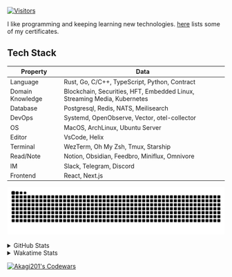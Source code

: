 <!-- markdownlint-disable MD041 MD010 MD033 -->
[![Visitors](https://api.visitorbadge.io/api/daily?path=Akagi201%2FAkagi201&label=Visitors%20Today&countColor=%2337d67a)](https://visitorbadge.io/status?path=Akagi201%2FAkagi201)

I like programming and keeping learning new technologies. [here](https://github.com/Akagi201/blockchain) lists some of my certificates.

## Tech Stack

| Property         	| Data                                                                               	|
|------------------	|------------------------------------------------------------------------------------	|
| Language         	| Rust, Go, C/C++, TypeScript, Python, Contract                                       |
| Domain Knowledge 	| Blockchain, Securities, HFT, Embedded Linux, Streaming Media, Kubernetes            |
| Database         	| Postgresql, Redis, NATS, Meilisearch                                                   |
| DevOps            | Systemd, OpenObserve, Vector, otel-collector                                        |
| OS               	| MacOS, ArchLinux, Ubuntu Server                                                     |
| Editor           	| VsCode, Helix                                                                       |
| Terminal          | WezTerm, Oh My Zsh, Tmux, Starship                                                  |
| Read/Note         | Notion, Obsidian, Feedbro, Miniflux, Omnivore                                       |
| IM               	| Slack, Telegram, Discord                                                            |
| Frontend          | React, Next.js                                                                      |

[![github contribution grid snake animation](https://raw.githubusercontent.com/Akagi201/Akagi201/output/github-contribution-grid-snake.svg#gh-light-mode-only)](https://github.com/Akagi201)

<details>
<summary>GitHub Stats</summary>
  <a href="https://github.com/Akagi201"><img alt="Profile Detail" src="https://raw.githubusercontent.com/Akagi201/Akagi201/master/profile-summary-card-output/dracula/0-profile-details.svg" /></a>
  <a href="https://github.com/Akagi201"><img alt="Github Stats" src="https://raw.githubusercontent.com/Akagi201/Akagi201/master/profile-summary-card-output/dracula/3-stats.svg" /></a>
  <a href="https://github.com/Akagi201"><img alt="Lang By Commits" src="https://raw.githubusercontent.com/Akagi201/Akagi201/master/profile-summary-card-output/dracula/2-most-commit-language.svg" /></a>
</details>

<details>
<summary>Wakatime Stats</summary>
<br>

<!--START_SECTION:waka-->

```txt
From: 30 March 2024 - To: 06 April 2024

Total Time: 40 hrs 34 mins

Other              27 hrs 52 mins  █████████████████▒░░░░░░░   68.71 %
Rust               6 hrs 33 mins   ████░░░░░░░░░░░░░░░░░░░░░   16.17 %
sh                 4 hrs 17 mins   ██▓░░░░░░░░░░░░░░░░░░░░░░   10.58 %
Markdown           1 hr            ▓░░░░░░░░░░░░░░░░░░░░░░░░   02.50 %
Python             20 mins         ▒░░░░░░░░░░░░░░░░░░░░░░░░   00.84 %
TOML               16 mins         ▒░░░░░░░░░░░░░░░░░░░░░░░░   00.69 %
JSON               3 mins          ░░░░░░░░░░░░░░░░░░░░░░░░░   00.13 %
Go                 2 mins          ░░░░░░░░░░░░░░░░░░░░░░░░░   00.12 %
Text               2 mins          ░░░░░░░░░░░░░░░░░░░░░░░░░   00.08 %
Bash               1 min           ░░░░░░░░░░░░░░░░░░░░░░░░░   00.08 %
```

<!--END_SECTION:waka-->

</details>

<a href="https://www.codewars.com/users/Akagi201"><img alt="Akagi201's Codewars" src="https://www.codewars.com/users/Akagi201/badges/small"></a>
